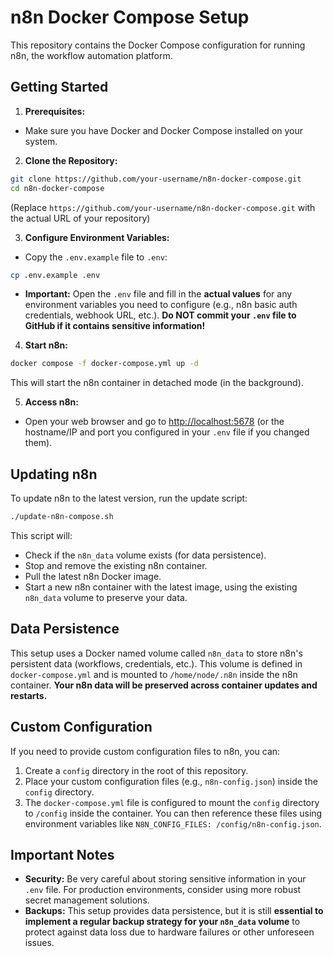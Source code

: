 # n8n Docker Compose Setup

This repository contains the Docker Compose configuration for running n8n, the workflow automation platform.

## Getting Started

1. **Prerequisites:**
- Make sure you have Docker and Docker Compose installed on your system.

2. **Clone the Repository:**
```bash
git clone https://github.com/your-username/n8n-docker-compose.git
cd n8n-docker-compose
```
(Replace `https://github.com/your-username/n8n-docker-compose.git` with the actual URL of your repository)

3. **Configure Environment Variables:**
- Copy the `.env.example` file to `.env`:
```bash
cp .env.example .env
```
- **Important:** Open the `.env` file and fill in the **actual values** for any environment variables you need to configure (e.g., n8n basic auth credentials, webhook URL, etc.). **Do NOT commit your `.env` file to GitHub if it contains sensitive information!**

4. **Start n8n:**
```bash
docker compose -f docker-compose.yml up -d
```
This will start the n8n container in detached mode (in the background).

5. **Access n8n:**
- Open your web browser and go to [http://localhost:5678](http://localhost:5678) (or the hostname/IP and port you configured in your `.env` file if you changed them).

## Updating n8n

To update n8n to the latest version, run the update script:

```bash
./update-n8n-compose.sh
```
This script will:
- Check if the `n8n_data` volume exists (for data persistence).
- Stop and remove the existing n8n container.
- Pull the latest n8n Docker image.
- Start a new n8n container with the latest image, using the existing `n8n_data` volume to preserve your data.

## Data Persistence

This setup uses a Docker named volume called `n8n_data` to store n8n's persistent data (workflows, credentials, etc.). This volume is defined in `docker-compose.yml` and is mounted to `/home/node/.n8n` inside the n8n container. **Your n8n data will be preserved across container updates and restarts.**

## Custom Configuration

If you need to provide custom configuration files to n8n, you can:

1. Create a `config` directory in the root of this repository.
2. Place your custom configuration files (e.g., `n8n-config.json`) inside the `config` directory.
3. The `docker-compose.yml` file is configured to mount the `config` directory to `/config` inside the container. You can then reference these files using environment variables like `N8N_CONFIG_FILES: /config/n8n-config.json`.

## Important Notes

- **Security:** Be very careful about storing sensitive information in your `.env` file. For production environments, consider using more robust secret management solutions.
- **Backups:** This setup provides data persistence, but it is still **essential to implement a regular backup strategy for your `n8n_data` volume** to protect against data loss due to hardware failures or other unforeseen issues.
